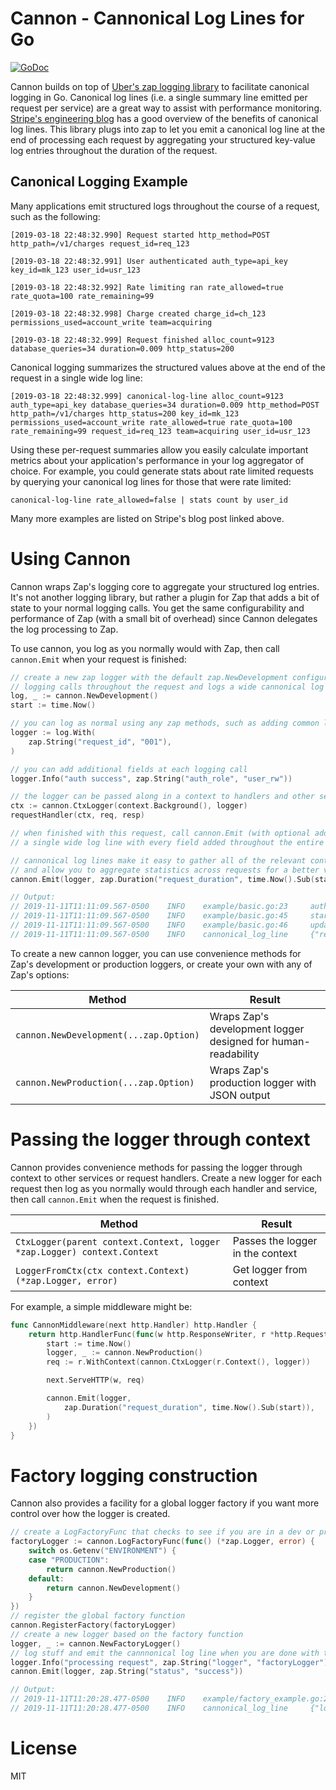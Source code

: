 # Cannon - Cannonical Log Lines for Go

[![GoDoc](https://godoc.org/github.com/BTBurke/cannon?status.svg)](https://godoc.org/github.com/BTBurke/cannon)

Cannon builds on top of [Uber's zap logging library](https://github.com/uber-go/zap) to facilitate canonical logging in Go.  Canonical log lines (i.e. a single summary line emitted per request per service) are a great way to assist with performance monitoring.  [Stripe's engineering blog](https://stripe.com/blog/canonical-log-lines) has a good overview of the benefits of canonical log lines.  This library plugs into zap to let you emit a canonical log line at the end of processing each request by aggregating your structured key-value log entries throughout the duration of the request.

## Canonical Logging Example

Many applications emit structured logs throughout the course of a request, such as the following:

```
[2019-03-18 22:48:32.990] Request started http_method=POST http_path=/v1/charges request_id=req_123

[2019-03-18 22:48:32.991] User authenticated auth_type=api_key key_id=mk_123 user_id=usr_123

[2019-03-18 22:48:32.992] Rate limiting ran rate_allowed=true rate_quota=100 rate_remaining=99

[2019-03-18 22:48:32.998] Charge created charge_id=ch_123 permissions_used=account_write team=acquiring

[2019-03-18 22:48:32.999] Request finished alloc_count=9123 database_queries=34 duration=0.009 http_status=200
```

Canonical logging summarizes the structured values above at the end of the request in a single wide log line:

```
[2019-03-18 22:48:32.999] canonical-log-line alloc_count=9123 auth_type=api_key database_queries=34 duration=0.009 http_method=POST http_path=/v1/charges http_status=200 key_id=mk_123 permissions_used=account_write rate_allowed=true rate_quota=100 rate_remaining=99 request_id=req_123 team=acquiring user_id=usr_123
```

Using these per-request summaries allow you easily calculate important metrics about your application's performance in your log aggregator of choice.  For example, you could generate stats about rate limited requests by querying your canonical log lines for those that were rate limited:

```
canonical-log-line rate_allowed=false | stats count by user_id
```

Many more examples are listed on Stripe's blog post linked above.

# Using Cannon

Cannon wraps Zap's logging core to aggregate your structured log entries.  It's not another logging library, but rather a plugin for Zap that adds a bit of state to your normal logging calls.  You get the same configurability and performance of Zap (with a small bit of overhead) since Cannon delegates the log processing to Zap.

To use cannon, you log as you normally would with Zap, then call `cannon.Emit` when your request is finished:

```go
// create a new zap logger with the default zap.NewDevelopment configuration that keeps track of all
// logging calls throughout the request and logs a wide cannonical log line at the end of the request
log, _ := cannon.NewDevelopment()
start := time.Now()

// you can log as normal using any zap methods, such as adding common logging fields
logger := log.With(
    zap.String("request_id", "001"),
)

// you can add additional fields at each logging call
logger.Info("auth success", zap.String("auth_role", "user_rw"))

// the logger can be passed along in a context to handlers and other services
ctx := cannon.CtxLogger(context.Background(), logger)
requestHandler(ctx, req, resp)

// when finished with this request, call cannon.Emit (with optional additional fields) to log
// a single wide log line with every field added throughout the entire request

// cannonical log lines make it easy to gather all of the relevant context for each request in one place
// and allow you to aggregate statistics across requests for a better view of how your application is performing
cannon.Emit(logger, zap.Duration("request_duration", time.Now().Sub(start)))

// Output:
// 2019-11-11T11:11:09.567-0500    INFO    example/basic.go:23     auth success    {"request_id": "001", "auth_role": "user_rw"}
// 2019-11-11T11:11:09.567-0500    INFO    example/basic.go:45     started request handler {"request_id": "001", "service": "defaultHandler"}
// 2019-11-11T11:11:09.567-0500    INFO    example/basic.go:46     updated user password   {"request_id": "001", "db_upsert": "300ms"}
// 2019-11-11T11:11:09.567-0500    INFO    cannonical_log_line     {"request_id": "001", "auth_role": "user_rw", "service": "defaultHandler", "db_upsert": "300ms", "request_duration": "86.803µs"}
```

To create a new cannon logger, you can use convenience methods for Zap's development or production loggers, or create your own with any of Zap's options:

| Method | Result |
| ------ | ------ |
| `cannon.NewDevelopment(...zap.Option)` | Wraps Zap's development logger designed for human-readability |
| `cannon.NewProduction(...zap.Option)` | Wraps Zap's production logger with JSON output |

# Passing the logger through context

Cannon provides convenience methods for passing the logger through context to other services or request handlers.  Create a new logger for each request then log as you normally would through each handler and service, then call `cannon.Emit` when the request is finished.

| Method | Result |
| ----- | ----- |
| `CtxLogger(parent context.Context, logger *zap.Logger) context.Context` | Passes the logger in the context |
| `LoggerFromCtx(ctx context.Context) (*zap.Logger, error)` | Get logger from context |

For example, a simple middleware might be:

```go
func CannonMiddleware(next http.Handler) http.Handler {
	return http.HandlerFunc(func(w http.ResponseWriter, r *http.Request) {
		start := time.Now()
		logger, _ := cannon.NewProduction()
		req := r.WithContext(cannon.CtxLogger(r.Context(), logger))

		next.ServeHTTP(w, req)

		cannon.Emit(logger,
			zap.Duration("request_duration", time.Now().Sub(start)),
		)
	})
}
```

# Factory logging construction

Cannon also provides a facility for a global logger factory if you want more control over how the logger is created.  

```go
// create a LogFactoryFunc that checks to see if you are in a dev or prod environment
factoryLogger := cannon.LogFactoryFunc(func() (*zap.Logger, error) {
    switch os.Getenv("ENVIRONMENT") {
    case "PRODUCTION":
        return cannon.NewProduction()
    default:
        return cannon.NewDevelopment()
    }
})
// register the global factory function
cannon.RegisterFactory(factoryLogger)
// create a new logger based on the factory function
logger, _ := cannon.NewFactoryLogger()
// log stuff and emit the cannnonical log line when you are done with the request
logger.Info("processing request", zap.String("logger", "factoryLogger"))
cannon.Emit(logger, zap.String("status", "success"))

// Output:
// 2019-11-11T11:20:28.477-0500    INFO    example/factory_example.go:25   processing request      {"logger": "factoryLogger"}
// 2019-11-11T11:20:28.477-0500    INFO    cannonical_log_line     {"logger": "factoryLogger", "status": "success"}
```

# License

MIT


